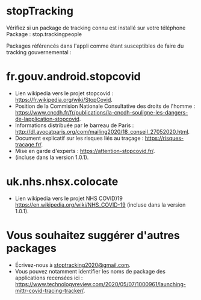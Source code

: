 # stopTracking
Vérifiez si un package de tracking connu est installé sur votre téléphone
Package : stop.trackingpeople

Packages référencés dans l'appli comme étant susceptibles de faire du tracking gouvernemental :

# fr.gouv.android.stopcovid
* Lien wikipedia vers le projet stopcovid : https://fr.wikipedia.org/wiki/StopCovid.
* Position de la Commision Nationale Consultative des droits de l'homme : https://www.cncdh.fr/fr/publications/la-cncdh-souligne-les-dangers-de-lapplication-stopcovid.
* Informations distribuée par le barreau de Paris : http://dl.avocatparis.org/com/mailing2020/18_conseil_27052020.html.
* Document explicatif sur les risques liés au traçage : https://risques-tracage.fr/.
* Mise en garde d'experts : https://attention-stopcovid.fr/.
* (incluse dans la version 1.0.1).

# uk.nhs.nhsx.colocate
* Lien wikipedia vers le projet NHS COVID)19 https://en.wikipedia.org/wiki/NHS_COVID-19
(incluse dans la version 1.0.1).


# Vous souhaitez suggérer d'autres packages
* Écrivez-nous à stoptracking2020@gmail.com.
* Vous pouvez notamment identifier les noms de package des applications recensées ici : https://www.technologyreview.com/2020/05/07/1000961/launching-mittr-covid-tracing-tracker/.
